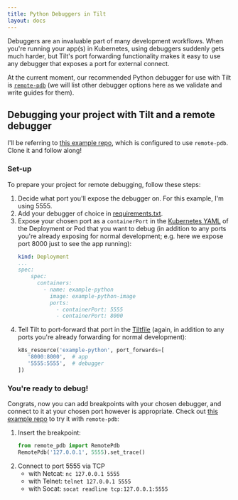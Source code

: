 ```yaml
---
title: Python Debuggers in Tilt
layout: docs
---
```


Debuggers are an invaluable part of many development workflows. When you're running your app(s) in Kubernetes, using debuggers suddenly gets much harder, but Tilt's port forwarding functionality makes it easy to use any debugger that exposes a port for external connect.

At the current moment, our recommended Python debugger for use with Tilt is [`remote-pdb`](https://pypi.org/project/remote-pdb/) (we will list other debugger options here as we validate and write guides for them).

## Debugging your project with Tilt and a remote debugger

I'll be referring to [this example repo](https://github.com/windmilleng/debugger-examples/tree/master/python/remote-pdb), which is configured to use `remote-pdb`. Clone it and follow along!

### Set-up
To prepare your project for remote debugging, follow these steps:
1. Decide what port you'll expose the debugger on. For this example, I'm using 5555.
2. Add your debugger of choice in [requirements.txt](https://github.com/windmilleng/debugger-examples/blob/master/python/remote-pdb/requirements.txt).
3. Expose your chosen port as a `containerPort` in the [Kubernetes YAML](https://github.com/windmilleng/debugger-examples/blob/master/python/remote-pdb/kubernetes.yaml) of the Deployment or Pod that you want to debug (in addition to any ports you're already exposing for normal development; e.g. here we expose port 8000 just to see the app running):
    ```yaml
    kind: Deployment
    ...
    spec:
        spec:
          containers:
            - name: example-python
              image: example-python-image
              ports:
                - containerPort: 5555
                - containerPort: 8000
    ```
4. Tell Tilt to port-forward that port in the [Tiltfile](https://github.com/windmilleng/debugger-examples/blob/master/python/remote-pdb/Tiltfile) (again, in addition to any ports you're already forwarding for normal development):
    ```python
   k8s_resource('example-python', port_forwards=[
       '8000:8000',  # app
       '5555:5555',  # debugger
   ])
    ```

### You're ready to debug!
Congrats, now you can add breakpoints with your chosen debugger, and connect to it at your chosen port however is appropriate. Check out [this example repo](https://github.com/windmilleng/debugger-examples/tree/master/python/remote-pdb) to try it with `remote-pdb`:
1. Insert the breakpoint:
    ```python
   from remote_pdb import RemotePdb
   RemotePdb('127.0.0.1', 5555).set_trace()
    ```
2. Connect to port 5555 via TCP
    * with Netcat: `nc 127.0.0.1 5555`
    * with Telnet: `telnet 127.0.0.1 5555`
    * with Socat: `socat readline tcp:127.0.0.1:5555`
